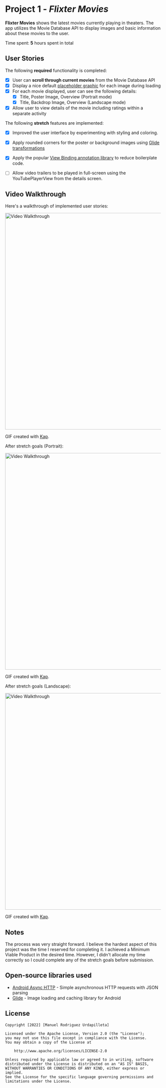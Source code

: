 # Project 1 - *Flixter Movies*

**Flixter Movies** shows the latest movies currently playing in theaters. The app utilizes the Movie Database API to display images and basic information about these movies to the user.

Time spent: **5** hours spent in total

## User Stories

The following **required** functionality is completed:

* [x] User can **scroll through current movies** from the Movie Database API
* [x] Display a nice default [placeholder graphic](https://guides.codepath.org/android/Displaying-Images-with-the-Glide-Library#advanced-usage) for each image during loading
* [x] For each movie displayed, user can see the following details:
    * [x] Title, Poster Image, Overview (Portrait mode)
    * [x] Title, Backdrop Image, Overview (Landscape mode)
* [x] Allow user to view details of the movie including ratings within a separate activity

The following **stretch** features are implemented:

* [x] Improved the user interface by experimenting with styling and coloring.
* [x] Apply rounded corners for the poster or background images using [Glide transformations](https://guides.codepath.org/android/Displaying-Images-with-the-Glide-Library#transformations)
* [x] Apply the popular [View Binding annotation library](http://guides.codepath.org/android/Reducing-View-Boilerplate-with-ViewBinding) to reduce boilerplate code.
* [ ] Allow video trailers to be played in full-screen using the YouTubePlayerView from the details screen.


## Video Walkthrough

Here's a walkthrough of implemented user stories:

<img src='https://github.com/manuelrurda/Flixter-Movies/blob/main/showcase.gif' title='Flixter Movies App Showcase' width='700' alt='Video Walkthrough' />

GIF created with [Kap](https://getkap.co/).

After stretch goals (Portrait):

<img src='https://github.com/manuelrurda/Flixter-Movies/blob/main/ImprovedShowcasePortrait.gif' title='Flixter Movies App Improved Showcase' width='700' alt='Video Walkthrough' />

GIF created with [Kap](https://getkap.co/).

After stretch goals (Landscape):

<img src='https://github.com/manuelrurda/Flixter-Movies/blob/main/ImprovedShowcaseLandscape.gif' title='Flixter Movies App Improved Showcase' width='700' alt='Video Walkthrough' />

GIF created with [Kap](https://getkap.co/).

## Notes

The process was very straight forward. I believe the hardest aspect of this project was the time I reserved for completing it.
I achieved a Minimum Viable Product in the desired time. However, I didn't allocate my time correctly so I could complete any of the stretch goals before submission.  

## Open-source libraries used

- [Android Async HTTP](https://github.com/loopj/android-async-http) - Simple asynchronous HTTP requests with JSON parsing
- [Glide](https://github.com/bumptech/glide) - Image loading and caching library for Android

## License

    Copyright [2022] [Manuel Rodriguez Urdapilleta]

    Licensed under the Apache License, Version 2.0 (the "License");
    you may not use this file except in compliance with the License.
    You may obtain a copy of the License at

        http://www.apache.org/licenses/LICENSE-2.0

    Unless required by applicable law or agreed to in writing, software
    distributed under the License is distributed on an "AS IS" BASIS,
    WITHOUT WARRANTIES OR CONDITIONS OF ANY KIND, either express or implied.
    See the License for the specific language governing permissions and
    limitations under the License.
